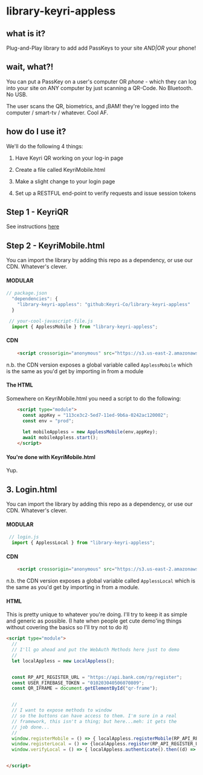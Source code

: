 # library-keyri-appless

## what is it?

Plug-and-Play library to add add PassKeys to your site *AND|OR* your phone!

## wait, what?!

You can put a PassKey on a user's computer OR *phone* - which they can log into your site on ANY computer by just scanning a QR-Code. No Bluetooth. No USB.

The user scans the QR, biometrics, and ¡BAM! they're logged into the computer / smart-tv / whatever. Cool AF.

## how do I use it?

We'll do the following 4 things:

1. Have Keyri QR working on your log-in page

2. Create a file called KeyriMobile.html

3. Make a slight change to your login page

4. Set up a RESTFUL end-point to verify requests and issue session tokens

## Step 1 - KeyriQR

See instructions [here](https://www.google.com)

## Step 2 - KeyriMobile.html

You can import the library by adding this repo as a dependency, or use our CDN. Whatever's clever.

#### MODULAR

```js
// package.json
  "dependencies": {
    "library-keyri-appless": "github:Keyri-Co/library-keyri-appless"
  }
```

```js
 // your-cool-javascript-file.js
  import { ApplessMobile } from "library-keyri-appless";
```


#### CDN
```html
    <script crossorigin="anonymous" src="https://s3.us-east-2.amazonaws.com/static.keyri.com/library-keyri-connect/appless-mobile.min.js" integrity="sha384-k0cE1MgO+mFU3FwYIgu0GjXibSVfPUg4n4hsOxYysg1K8MCW9spdIlr35FdwWK1T" ></script>
```

n.b. the CDN version exposes a global variable called `ApplessMobile` which is the same as you'd get by importing in from a module

#### The HTML

Somewhere on KeyriMobile.html you need a script to do the following:

```html
    <script type="module">
      const appKey = "113ce3c2-5ed7-11ed-9b6a-0242ac120002";
      const env = "prod";
    
      let mobileAppless = new ApplessMobile(env,appKey);
      await mobileAppless.start();
    </script>
```

#### You're done with KeyriMobile.html

Yup.

## 3. Login.html

You can import the library by adding this repo as a dependency, or use our CDN. Whatever's clever.

#### MODULAR

```js
 // login.js
  import { ApplessLocal } from "library-keyri-appless";
```


#### CDN
```html
    <script crossorigin="anonymous" src="https://s3.us-east-2.amazonaws.com/static.keyri.com/library-keyri-connect/appless-local.min.js" integrity="sha384-UO+RjBYcvxTZeJZiFEr+B7c8g1jxpO04mqxihyG5v0gOSk/LZxz1pw4qKQqu8yJ/" ></script>
```

n.b. the CDN version exposes a global variable called `ApplessLocal` which is the same as you'd get by importing in from a module.

#### HTML

This is pretty unique to whatever you're doing. I'll try to keep it as simple and generic as possible. (I hate when people get cute demo'ing things without covering the basics so I'll try not to do it)

```html
<script type="module">
  //
  // I'll go ahead and put the WebAuth Methods here just to demo
  //
  let localAppless = new LocalAppless();


  const RP_API_REGISTER_URL = "https://api.bank.com/rp/register";
  const USER_FIREBASE_TOKEN = "010203040506070809";
  const QR_IFRAME = document.getElementById("qr-frame");


  //
  // I want to expose methods to window
  // so the buttons can have access to them. I'm sure in a real
  // framework, this isn't a thing; but here...meh: it gets the
  // job done...
  //
  window.registerMobile = () => { localAppless.registerMobile(RP_API_REGISTER_URL, USER_FIREBASE_TOKEN, QR_IFRAME); }
  window.registerLocal = () => {localAppless.register(RP_API_REGISTER_URL, USER_FIREBASE_TOKEN).then((d) => {console.log({here_is_data: d})}); }
  window.verifyLocal = () => { localAppless.authenticate().then((d) => {console.log({here_is_data: d})}); }


</script>

```

